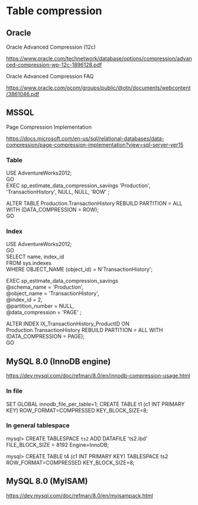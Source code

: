 # Table compression

## Oracle

Oracle Advanced Compression (12c)

https://www.oracle.com/technetwork/database/options/compression/advanced-compression-wp-12c-1896128.pdf

Oracle Advanced Compression FAQ

https://www.oracle.com/ocom/groups/public/@otn/documents/webcontent/3861046.pdf

## MSSQL

Page Compression Implementation 

https://docs.microsoft.com/en-us/sql/relational-databases/data-compression/page-compression-implementation?view=sql-server-ver15

### Table

 USE AdventureWorks2012;  
 GO  
 EXEC sp_estimate_data_compression_savings 'Production', 'TransactionHistory', NULL, NULL, 'ROW' ;  

 ALTER TABLE Production.TransactionHistory REBUILD PARTITION = ALL  
 WITH (DATA_COMPRESSION = ROW);   
 GO  


### Index

 USE AdventureWorks2012;   
 GO  
 SELECT name, index_id  
 FROM sys.indexes  
 WHERE OBJECT_NAME (object_id) = N'TransactionHistory';  

 EXEC sp_estimate_data_compression_savings   
    @schema_name = 'Production',   
    @object_name = 'TransactionHistory',  
    @index_id = 2,   
    @partition_number = NULL,   
    @data_compression = 'PAGE' ;   

 ALTER INDEX IX_TransactionHistory_ProductID ON Production.TransactionHistory REBUILD PARTITION = ALL WITH (DATA_COMPRESSION = PAGE);  
 GO  

## MySQL 8.0 (InnoDB engine)

https://dev.mysql.com/doc/refman/8.0/en/innodb-compression-usage.html

### In file

 SET GLOBAL innodb_file_per_table=1;
 CREATE TABLE t1
  (c1 INT PRIMARY KEY)
  ROW_FORMAT=COMPRESSED
 KEY_BLOCK_SIZE=8;

### In general tablespace

 mysql> CREATE TABLESPACE `ts2` ADD DATAFILE 'ts2.ibd' FILE_BLOCK_SIZE = 8192 Engine=InnoDB;

 mysql> CREATE TABLE t4 (c1 INT PRIMARY KEY) TABLESPACE ts2 ROW_FORMAT=COMPRESSED KEY_BLOCK_SIZE=8;

## MySQL 8.0 (MyISAM)

https://dev.mysql.com/doc/refman/8.0/en/myisampack.html

